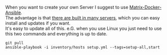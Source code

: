 When you want to create your own Server I suggest to use [Matrix-Docker-Ansible](https://github.com/spantaleev/matrix-docker-ansible-deploy).   
The advantage is that [there are built in many servers](https://github.com/spantaleev/matrix-docker-ansible-deploy#supported-services), which you can easy install and updates if you want.   
It's easy to update all of this. e.G. when you use Linux you just need to use this two commands and everything is up to date.
```
git pull
ansible-playbook -i inventory/hosts setup.yml --tags=setup-all,start
```
